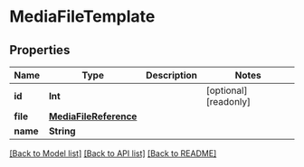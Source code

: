 # MediaFileTemplate

## Properties

Name | Type | Description | Notes
------------ | ------------- | ------------- | -------------
**id** | **Int** |  | [optional] [readonly] 
**file** | [**MediaFileReference**](MediaFileReference.md) |  | 
**name** | **String** |  | 

[[Back to Model list]](../#documentation-for-models) [[Back to API list]](../#documentation-for-api-endpoints) [[Back to README]](../)


